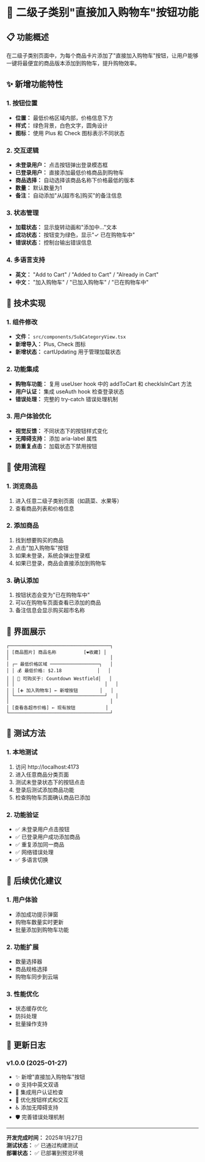 # 🛒 二级子类别"直接加入购物车"按钮功能

## 📋 功能概述
在二级子类别页面中，为每个商品卡片添加了"直接加入购物车"按钮，让用户能够一键将最便宜的商品版本添加到购物车，提升购物效率。

## ✨ 新增功能特性

### 1. 按钮位置
- **位置：** 最低价格区域内部，价格信息下方
- **样式：** 绿色背景，白色文字，圆角设计
- **图标：** 使用 Plus 和 Check 图标表示不同状态

### 2. 交互逻辑
- **未登录用户：** 点击按钮弹出登录模态框
- **已登录用户：** 直接添加最低价格商品到购物车
- **商品选择：** 自动选择该商品名称下价格最低的版本
- **数量：** 默认数量为1
- **备注：** 自动添加"从[超市名]购买"的备注信息

### 3. 状态管理
- **加载状态：** 显示旋转动画和"添加中..."文本
- **成功状态：** 按钮变为绿色，显示"✓ 已在购物车中"
- **错误状态：** 控制台输出错误信息

### 4. 多语言支持
- **英文：** "Add to Cart" / "Added to Cart" / "Already in Cart"
- **中文：** "加入购物车" / "已加入购物车" / "已在购物车中"

## 🔧 技术实现

### 1. 组件修改
- **文件：** `src/components/SubCategoryView.tsx`
- **新增导入：** Plus, Check 图标
- **新增状态：** cartUpdating 用于管理加载状态

### 2. 功能集成
- **购物车功能：** 复用 useUser hook 中的 addToCart 和 checkIsInCart 方法
- **用户认证：** 集成 useAuth hook 检查登录状态
- **错误处理：** 完整的 try-catch 错误处理机制

### 3. 用户体验优化
- **视觉反馈：** 不同状态下的按钮样式变化
- **无障碍支持：** 添加 aria-label 属性
- **防重复点击：** 加载状态下禁用按钮

## 🎯 使用流程

### 1. 浏览商品
1. 进入任意二级子类别页面（如蔬菜、水果等）
2. 查看商品列表和价格信息

### 2. 添加商品
1. 找到想要购买的商品
2. 点击"加入购物车"按钮
3. 如果未登录，系统会弹出登录框
4. 如果已登录，商品会直接添加到购物车

### 3. 确认添加
1. 按钮状态会变为"已在购物车中"
2. 可以在购物车页面查看已添加的商品
3. 备注信息会显示购买超市名称

## 📱 界面展示

```
┌─────────────────────────────────────┐
│ [商品图片] 商品名称          [❤️收藏] │
│                                     │
│ ┌─ 最低价格区域 ──────────────────┐   │
│ │ 💰 最低价格: $2.18             │   │
│ │ 📍 可购买于: Countdown Westfield│   │
│ │                                 │   │
│ │ [➕ 加入购物车] ← 新增按钮        │   │
│ └─────────────────────────────────┘   │
│                                     │
│ [查看各超市价格] ← 现有按钮           │
└─────────────────────────────────────┘
```

## 🚀 测试方法

### 1. 本地测试
1. 访问 http://localhost:4173
2. 进入任意商品分类页面
3. 测试未登录状态下的按钮点击
4. 登录后测试添加商品功能
5. 检查购物车页面确认商品已添加

### 2. 功能验证
- ✅ 未登录用户点击按钮
- ✅ 已登录用户成功添加商品
- ✅ 重复添加同一商品
- ✅ 网络错误处理
- ✅ 多语言切换

## 🔄 后续优化建议

### 1. 用户体验
- 添加成功提示弹窗
- 购物车数量实时更新
- 批量添加到购物车功能

### 2. 功能扩展
- 数量选择器
- 商品规格选择
- 购物车同步到云端

### 3. 性能优化
- 状态缓存优化
- 防抖处理
- 批量操作支持

## 📝 更新日志

### v1.0.0 (2025-01-27)
- ✨ 新增"直接加入购物车"按钮
- 🌐 支持中英文双语
- 🔐 集成用户认证检查
- 🎨 优化按钮样式和交互
- ♿ 添加无障碍支持
- 🛡️ 完善错误处理机制

---

**开发完成时间：** 2025年1月27日  
**测试状态：** ✅ 已通过构建测试  
**部署状态：** ✅ 已部署到预览环境
